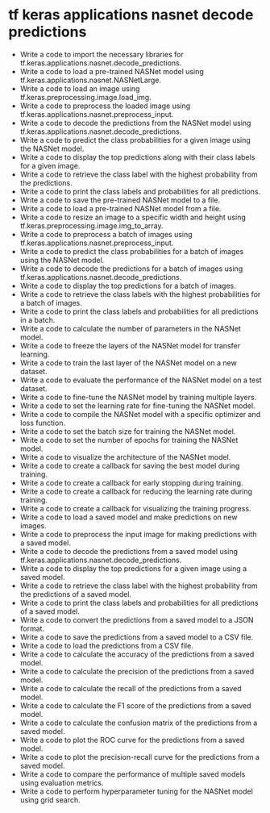 # tf keras applications nasnet decode predictions

- Write a code to import the necessary libraries for tf.keras.applications.nasnet.decode_predictions.
- Write a code to load a pre-trained NASNet model using tf.keras.applications.nasnet.NASNetLarge.
- Write a code to load an image using tf.keras.preprocessing.image.load_img.
- Write a code to preprocess the loaded image using tf.keras.applications.nasnet.preprocess_input.
- Write a code to decode the predictions from the NASNet model using tf.keras.applications.nasnet.decode_predictions.
- Write a code to predict the class probabilities for a given image using the NASNet model.
- Write a code to display the top predictions along with their class labels for a given image.
- Write a code to retrieve the class label with the highest probability from the predictions.
- Write a code to print the class labels and probabilities for all predictions.
- Write a code to save the pre-trained NASNet model to a file.
- Write a code to load a pre-trained NASNet model from a file.
- Write a code to resize an image to a specific width and height using tf.keras.preprocessing.image.img_to_array.
- Write a code to preprocess a batch of images using tf.keras.applications.nasnet.preprocess_input.
- Write a code to predict the class probabilities for a batch of images using the NASNet model.
- Write a code to decode the predictions for a batch of images using tf.keras.applications.nasnet.decode_predictions.
- Write a code to display the top predictions for a batch of images.
- Write a code to retrieve the class labels with the highest probabilities for a batch of images.
- Write a code to print the class labels and probabilities for all predictions in a batch.
- Write a code to calculate the number of parameters in the NASNet model.
- Write a code to freeze the layers of the NASNet model for transfer learning.
- Write a code to train the last layer of the NASNet model on a new dataset.
- Write a code to evaluate the performance of the NASNet model on a test dataset.
- Write a code to fine-tune the NASNet model by training multiple layers.
- Write a code to set the learning rate for fine-tuning the NASNet model.
- Write a code to compile the NASNet model with a specific optimizer and loss function.
- Write a code to set the batch size for training the NASNet model.
- Write a code to set the number of epochs for training the NASNet model.
- Write a code to visualize the architecture of the NASNet model.
- Write a code to create a callback for saving the best model during training.
- Write a code to create a callback for early stopping during training.
- Write a code to create a callback for reducing the learning rate during training.
- Write a code to create a callback for visualizing the training progress.
- Write a code to load a saved model and make predictions on new images.
- Write a code to preprocess the input image for making predictions with a saved model.
- Write a code to decode the predictions from a saved model using tf.keras.applications.nasnet.decode_predictions.
- Write a code to display the top predictions for a given image using a saved model.
- Write a code to retrieve the class label with the highest probability from the predictions of a saved model.
- Write a code to print the class labels and probabilities for all predictions of a saved model.
- Write a code to convert the predictions from a saved model to a JSON format.
- Write a code to save the predictions from a saved model to a CSV file.
- Write a code to load the predictions from a CSV file.
- Write a code to calculate the accuracy of the predictions from a saved model.
- Write a code to calculate the precision of the predictions from a saved model.
- Write a code to calculate the recall of the predictions from a saved model.
- Write a code to calculate the F1 score of the predictions from a saved model.
- Write a code to calculate the confusion matrix of the predictions from a saved model.
- Write a code to plot the ROC curve for the predictions from a saved model.
- Write a code to plot the precision-recall curve for the predictions from a saved model.
- Write a code to compare the performance of multiple saved models using evaluation metrics.
- Write a code to perform hyperparameter tuning for the NASNet model using grid search.